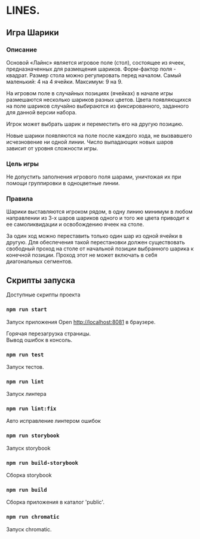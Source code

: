 # LINES.

## Игра Шарики

### Описание
Основой «Лайнс» является игровое поле (стол), состоящее из ячеек, предназначенных для размещения шариков. Форм-фактор поля - квадрат. Размер стола можно регулировать перед началом. Самый маленький: 4 на 4 ячейки. Максимум: 9 на 9.

На игровом поле в случайных позициях (ячейках) в начале игры размешаются несколько шариков разных цветов. Цвета появляющихся на поле шариков случайно выбираются из фиксированного, заданного для данной версии набора.

Игрок может выбрать шарик и переместить его на другую позицию.

Новые шарики появляются на поле после каждого хода, не вызвавшего исчезновение ни одной линии. Число выпадающих новых шаров зависит от уровня сложности игры.

### Цель игры
Не допустить заполнения игрового поля шарами, уничтожая их при помощи группировки в одноцветные линии.

### Правила
Шарики выставляются игроком рядом, в одну линию минимум в любом направлении из 3-х шаров шариков одного и того же цвета приводит к ее самоликвидации и освобождению ячеек на столе.

За один ход можно переставить только один шар из одной ячейки в другую. Для обеспечения такой перестановки должен существовать свободный проход на столе от начальной позиции выбранного шарика к конечной позиции. Проход этот не может включать в себя диагональных сегментов.

## Скрипты запуска
Доступные скрипты проекта

### `npm run start`

Запуск приложения
Open [http://localhost:8081](http://localhost:8081) в браузере.

Горячая перезагрузка страницы.\
Вывод ошибок в консоль.

### `npm run test`

Запуск тестов.

### `npm run lint`

Запуск линтера

### `npm run lint:fix`

Авто исправление линтером ошибок

### `npm run storybook`

Запуск storybook

### `npm run build-storybook`

Сборка storybook

### `npm run build`

Сборка приложения в каталог 'public'.

### `npm run chromatic`

Запуск chromatic.


